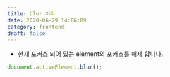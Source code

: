```yaml
---
title: blur 처리
date: 2020-06-29 14:06:89
category: frontend
draft: false
---
```


- 현재 포커스 되어 있는 element의 포커스를 해제 합니다.

```javascript
document.activeElement.blur();
```
